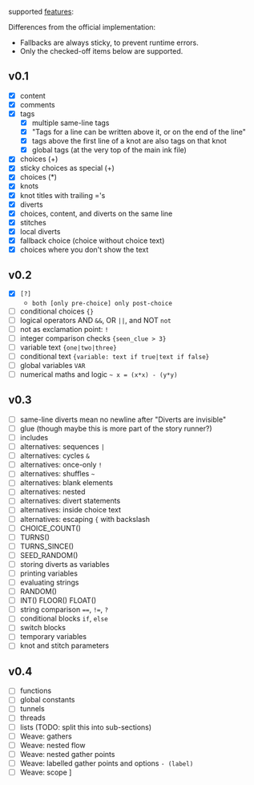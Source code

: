 supported [features](https://github.com/inkle/ink/blob/master/Documentation/WritingWithInk.md):

Differences from the official implementation:

* Fallbacks are always sticky, to prevent runtime errors.
* Only the checked-off items below are supported.

## v0.1

- [x] content
- [x] comments
- [x] tags
  - [x] multiple same-line tags
  - [x] "Tags for a line can be written above it, or on the end of the line"
  - [x] tags above the first line of a knot are also tags on that knot
  - [x] global tags (at the very top of the main ink file)
- [x] choices (+)
- [x] sticky choices as special (+)
- [x] choices (*)
- [x] knots
- [x] knot titles with trailing ='s
- [x] diverts
- [x] choices, content, and diverts on the same line
- [x] stitches
- [x] local diverts
- [x] fallback choice (choice without choice text)
- [x] choices where you don't show the text

## v0.2
- [x] `[?]`
  - `both [only pre-choice] only post-choice` 
- [ ] conditional choices `{}`
- [ ] logical operators AND `&&`, OR `||`, and NOT `not`
- [ ] not as exclamation point: `!`
- [ ] integer comparison checks `{seen_clue > 3}`
- [ ] variable text `{one|two|three}`
- [ ] conditional text `{variable: text if true|text if false}`
- [ ] global variables `VAR`
- [ ] numerical maths and logic `~ x = (x*x) - (y*y)`

## v0.3
- [ ] same-line diverts mean no newline after "Diverts are invisible"
- [ ] glue (though maybe this is more part of the story runner?)
- [ ] includes
- [ ] alternatives: sequences `|`
- [ ] alternatives: cycles `&`
- [ ] alternatives: once-only `!`
- [ ] alternatives: shuffles `~`
- [ ] alternatives: blank elements
- [ ] alternatives: nested
- [ ] alternatives: divert statements
- [ ] alternatives: inside choice text
- [ ] alternatives: escaping `{` with backslash
- [ ] CHOICE_COUNT()
- [ ] TURNS()
- [ ] TURNS_SINCE()
- [ ] SEED_RANDOM()
- [ ] storing diverts as variables
- [ ] printing variables
- [ ] evaluating strings
- [ ] RANDOM()
- [ ] INT() FLOOR() FLOAT()
- [ ] string comparison `==`, `!=`, `?`
- [ ] conditional blocks `if`, `else`
- [ ] switch blocks
- [ ] temporary variables
- [ ] knot and stitch parameters

## v0.4

- [ ] functions
- [ ] global constants
- [ ] tunnels
- [ ] threads
- [ ] lists (TODO: split this into sub-sections)
- [ ] Weave: gathers
- [ ] Weave: nested flow
- [ ] Weave: nested gather points
- [ ] Weave: labelled gather points and options `- (label)`
- [ ] Weave: scope
]
